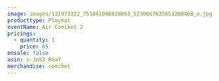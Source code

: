 ```yaml
---
image: images/131973322_751041088838063_5230667825653208468_o.jpg
producttype: Playmat
eventName: Air Comiket 2
pricings:
  - quantity: 1
    price: 65
onsale: false
asin: s-JmS3_RGaY
merchandise: comiket
---
```

